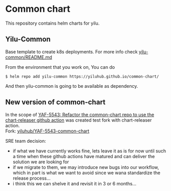 # Common chart

This repository contains helm charts for yilu. 

## Yilu-Common
Base template to create k8s deployments. For more info check [yilu-common/README.md](yilu-common/README.md)

From the environment that you work on, You can do  
```
$ helm repo add yilu-common https://yiluhub.github.io/common-chart/
```
And then yilu-common is going to be available as dependency.

## New version of common-chart

In the scope of [YAF-5543: Refactor the common-chart repo to use the chart-releaser github action](https://yiluts.atlassian.net/browse/YAF-5543) was created test fork with chart-releaser action.  
Fork: [yiluhub/YAF-5543-common-chart](https://github.com/yiluhub/YAF-5543-common-chart)  
  
SRE team decision:  
* if what we have currently works fine, lets leave it as is for now until such a time when these github actions have matured and can deliver the solution we are looking for
* if we migrate to them, we may introduce new bugs into our workflow, which in part is what we want to avoid since we wana standardize the release process...
* i think this we can shelve it and revisit it in 3 or 6 months...
